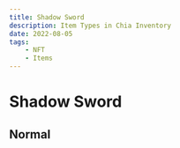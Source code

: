 ```yaml
---
title: Shadow Sword
description: Item Types in Chia Inventory
date: 2022-08-05
tags:
    - NFT
    - Items
---
```


# Shadow Sword
## Normal


